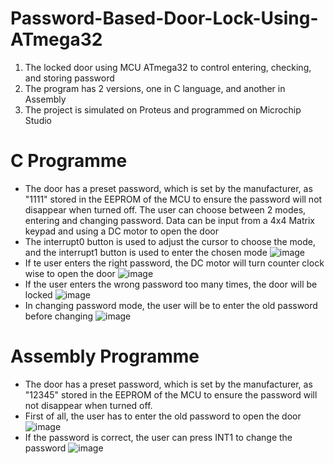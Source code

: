 # Password-Based-Door-Lock-Using-ATmega32

1. The locked door using MCU ATmega32 to control entering, checking, and storing password
2. The program has 2 versions, one in C language, and another in Assembly
3. The project is simulated on Proteus and programmed on Microchip Studio

# C Programme   

- The door has a preset password, which is set by the manufacturer, as "1111" stored in the EEPROM of the MCU to ensure the password will not disappear when turned off. The user can choose between 2 modes, entering and changing password. Data can be input from a 4x4 Matrix keypad and using a DC motor to open the door
- The interrupt0 button is used to adjust the cursor to choose the mode, and the interrupt1 button is used to enter the chosen mode
![image](https://github.com/doanminh2203/Password-Based-Lock-Door-using-ATmega32/assets/153622274/6b7d73d5-906e-48a3-a169-1f59dbdf9016)
- If te user enters the right password, the DC motor will turn counter clock wise to open the door
![image](https://github.com/doanminh2203/Password-Based-Lock-Door-using-ATmega32/assets/153622274/7b86c0be-9a00-4c12-b9e1-e95a8cda2f13)
- If the user enters the wrong password too many times, the door will be locked
![image](https://github.com/doanminh2203/Password-Based-Lock-Door-using-ATmega32/assets/153622274/fd888625-d455-40cd-ab46-8ba4e51b447c)
- In changing password mode, the user will be to enter the old password before changing
![image](https://github.com/doanminh2203/Password-Based-Lock-Door-using-ATmega32/assets/153622274/78f35f6e-7904-4af5-a036-398036b66809)


# Assembly Programme

- The door has a preset password, which is set by the manufacturer, as "12345" stored in the EEPROM of the MCU to ensure the password will not disappear when turned off.
- First of all, the user has to enter the old password to open the door
  ![image](https://github.com/doanminh2203/Password-Based-Lock-Door-using-ATmega32/assets/153622274/b2b1b125-b48a-4518-abc0-e3d895f5d13c)
- If the password is correct, the user can press INT1 to change the password
 ![image](https://github.com/doanminh2203/Password-Based-Lock-Door-using-ATmega32/assets/153622274/8be262d4-ce10-4608-98da-4d0476e9aa35)

